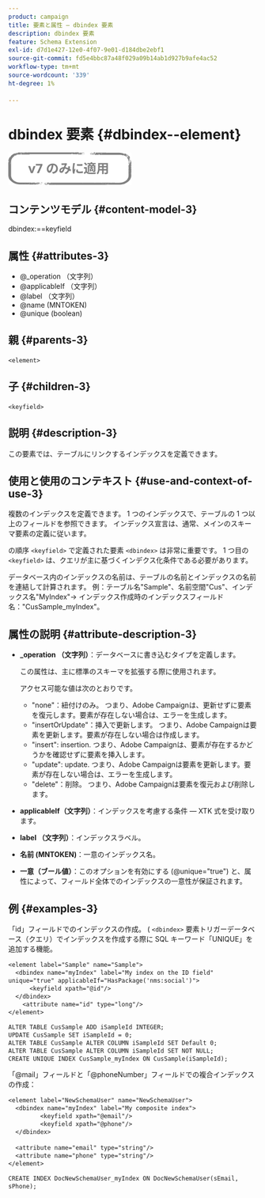 ```yaml
---
product: campaign
title: 要素と属性 — dbindex 要素
description: dbindex 要素
feature: Schema Extension
exl-id: d7d1e427-12e0-4f07-9e01-d184dbe2ebf1
source-git-commit: fd5e4bbc87a48f029a09b14ab1d927b9afe4ac52
workflow-type: tm+mt
source-wordcount: '339'
ht-degree: 1%

---
```


# dbindex 要素 {#dbindex--element}

![](../../../assets/v7-only.svg)

## コンテンツモデル {#content-model-3}

dbindex:==keyfield

## 属性 {#attributes-3}

* @_operation （文字列）
* @applicableIf （文字列）
* @label （文字列）
* @name (MNTOKEN)
* @unique (boolean)

## 親 {#parents-3}

`<element>`

## 子 {#children-3}

`<keyfield>`

## 説明 {#description-3}

この要素では、テーブルにリンクするインデックスを定義できます。

## 使用と使用のコンテキスト {#use-and-context-of-use-3}

複数のインデックスを定義できます。 1 つのインデックスで、テーブルの 1 つ以上のフィールドを参照できます。 インデックス宣言は、通常、メインのスキーマ要素の定義に従います。

の順序 `<keyfield>` で定義された要素 `<dbindex>` は非常に重要です。 1 つ目の `<keyfield>` は、クエリが主に基づくインデクス化条件である必要があります。

データベース内のインデックスの名前は、テーブルの名前とインデックスの名前を連結して計算されます。 例：テーブル名&quot;Sample&quot;、名前空間&quot;Cus&quot;、インデックス名&quot;MyIndex&quot;-> インデックス作成時のインデックスフィールド名：&quot;CusSample_myIndex&quot;。

## 属性の説明 {#attribute-description-3}

* **_operation （文字列）**：データベースに書き込むタイプを定義します。

  この属性は、主に標準のスキーマを拡張する際に使用されます。

  アクセス可能な値は次のとおりです。

   * &quot;none&quot;：紐付けのみ。 つまり、Adobe Campaignは、更新せずに要素を復元します。要素が存在しない場合は、エラーを生成します。
   * &quot;insertOrUpdate&quot;：挿入で更新します。 つまり、Adobe Campaignは要素を更新します。要素が存在しない場合は作成します。
   * &quot;insert&quot;: insertion. つまり、Adobe Campaignは、要素が存在するかどうかを確認せずに要素を挿入します。
   * &quot;update&quot;: update. つまり、Adobe Campaignは要素を更新します。要素が存在しない場合は、エラーを生成します。
   * &quot;delete&quot;：削除。 つまり、Adobe Campaignは要素を復元および削除します。

* **applicableIf（文字列）**：インデックスを考慮する条件 — XTK 式を受け取ります。
* **label （文字列）**：インデックスラベル。
* **名前 (MNTOKEN)**：一意のインデックス名。
* **一意（ブール値）**：このオプションを有効にする (@unique=&quot;true&quot;) と、属性によって、フィールド全体でのインデックスの一意性が保証されます。

## 例 {#examples-3}

「id」フィールドでのインデックスの作成。 ( `<dbindex>` 要素トリガーデータベース（クエリ）でインデックスを作成する際に SQL キーワード「UNIQUE」を追加する機能。

```
<element label="Sample" name="Sample">
  <dbindex name="myIndex" label="My index on the ID field" unique="true" applicableIf="HasPackage('nms:social')">
      <keyfield xpath="@id"/>
  </dbindex>
    <attribute name="id" type="long"/>
</element>          
```

```
ALTER TABLE CusSample ADD iSampleId INTEGER;
UPDATE CusSample SET iSampleId = 0;
ALTER TABLE CusSample ALTER COLUMN iSampleId SET Default 0;
ALTER TABLE CusSample ALTER COLUMN iSampleId SET NOT NULL; 
CREATE UNIQUE INDEX CusSample_myIndex ON CusSample(iSampleId);
```

「@mail」フィールドと「@phoneNumber」フィールドでの複合インデックスの作成：

```
<element label="NewSchemaUser" name="NewSchemaUser">
  <dbindex name="myIndex" label="My composite index">
         <keyfield xpath="@email"/>
         <keyfield xpath="@phone"/>
  </dbindex>
  
  <attribute name="email" type="string"/>
  <attribute name="phone" type="string"/>
</element>      
```

```
CREATE INDEX DocNewSchemaUser_myIndex ON DocNewSchemaUser(sEmail, sPhone);
```
